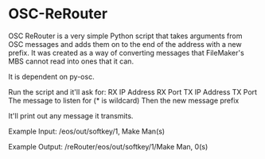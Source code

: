 # OSC-ReRouter

OSC ReRouter is a very simple Python script that takes arguments from OSC messages and adds them on to the end of the address with a new prefix. It was created as a way of converting messages that FileMaker's MBS cannot read into ones that it can.


It is dependent on py-osc.


Run the script and it'll ask for:
RX IP Address
RX Port
TX IP Address
TX Port
The message to listen for (* is wildcard)
Then the new message prefix

It'll print out any message it transmits.


Example Input:
/eos/out/softkey/1, Make Man(s)


Example Output:
/reRouter/eos/out/softkey/1/Make Man, 0(s)

